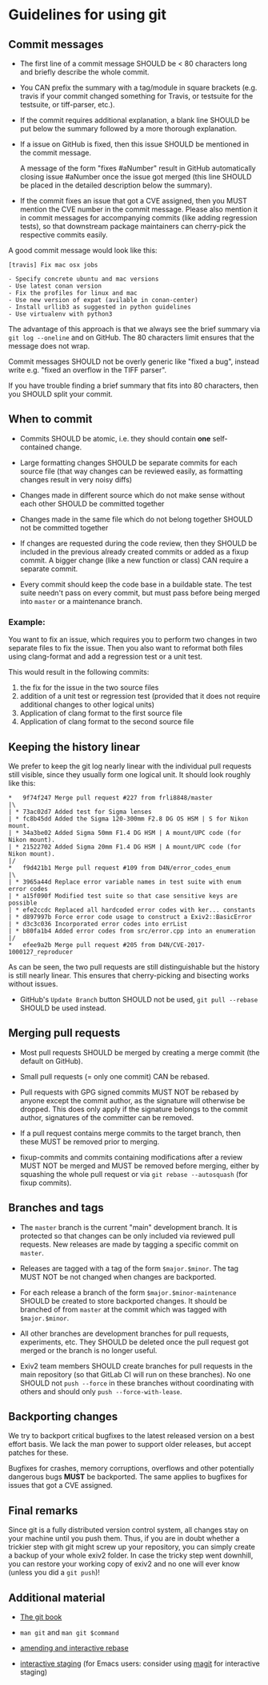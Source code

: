# Guidelines for using git

## Commit messages

- The first line of a commit message SHOULD be < 80 characters long and briefly
  describe the whole commit.

- You CAN prefix the summary with a tag/module in square brackets (e.g. travis
  if your commit changed something for Travis, or testsuite for the testsuite, or
  tiff-parser, etc.).

- If the commit requires additional explanation, a blank line SHOULD be put
  below the summary followed by a more thorough explanation.

- If a issue on GitHub is fixed, then this issue SHOULD be mentioned in the
  commit message.

  A message of the form "fixes #aNumber" result in GitHub automatically closing
  issue #aNumber once the issue got merged (this line SHOULD be placed in the
  detailed description below the summary).

- If the commit fixes an issue that got a CVE assigned, then you MUST mention
  the CVE number in the commit message. Please also mention it in commit
  messages for accompanying commits (like adding regression tests), so that
  downstream package maintainers can cherry-pick the respective commits easily.

A good commit message would look like this:
```
[travis] Fix mac osx jobs

- Specify concrete ubuntu and mac versions
- Use latest conan version
- Fix the profiles for linux and mac
- Use new version of expat (avilable in conan-center)
- Install urllib3 as suggested in python guidelines
- Use virtualenv with python3
```

The advantage of this approach is that we always see the brief summary via `git
log --oneline` and on GitHub. The 80 characters limit ensures that the message
does not wrap.

Commit messages SHOULD not be overly generic like "fixed a bug", instead write
e.g. "fixed an overflow in the TIFF parser".

If you have trouble finding a brief summary that fits into 80 characters, then
you SHOULD split your commit.


## When to commit

- Commits SHOULD be atomic, i.e. they should contain **one** self-contained
  change.

- Large formatting changes SHOULD be separate commits for each source file (that
  way changes can be reviewed easily, as formatting changes result in very noisy
  diffs)

- Changes made in different source which do not make sense without each other
  SHOULD be committed together

- Changes made in the same file which do not belong together SHOULD not be
  committed together

- If changes are requested during the code review, then they SHOULD be included
  in the previous already created commits or added as a fixup commit. A bigger
  change (like a new function or class) CAN require a separate commit.

- Every commit should keep the code base in a buildable state. The test suite
  needn't pass on every commit, but must pass before being merged into
  `master` or a maintenance branch.


### Example:

You want to fix an issue, which requires you to perform two changes in two
separate files to fix the issue. Then you also want to reformat both files using
clang-format and add a regression test or a unit test.

This would result in the following commits:
1. the fix for the issue in the two source files
2. addition of a unit test or regression test (provided that it does not require
   additional changes to other logical units)
3. Application of clang format to the first source file
4. Application of clang format to the second source file


## Keeping the history linear

We prefer to keep the git log nearly linear with the individual pull requests
still visible, since they usually form one logical unit. It should look roughly
like this:
```
*   9f74f247 Merge pull request #227 from frli8848/master
|\
| * 73ac02d7 Added test for Sigma lenses
| * fc8b45dd Added the Sigma 120-300mm F2.8 DG OS HSM | S for Nikon mount.
| * 34a3be02 Added Sigma 50mm F1.4 DG HSM | A mount/UPC code (for Nikon mount).
| * 21522702 Added Sigma 20mm F1.4 DG HSM | A mount/UPC code (for Nikon mount).
|/
*   f9d421b1 Merge pull request #109 from D4N/error_codes_enum
|\
| * 3965a44d Replace error variable names in test suite with enum error codes
| * a15f090f Modified test suite so that case sensitive keys are possible
| * efe2ccdc Replaced all hardcoded error codes with ker... constants
| * d897997b Force error code usage to construct a Exiv2::BasicError
| * d3c3c036 Incorporated error codes into errList
| * b80fa1b4 Added error codes from src/error.cpp into an enumeration
|/
*   efee9a2b Merge pull request #205 from D4N/CVE-2017-1000127_reproducer
```
As can be seen, the two pull requests are still distinguishable but the history
is still nearly linear. This ensures that cherry-picking and bisecting works
without issues.

- GitHub's `Update Branch` button SHOULD not be used, `git pull --rebase` SHOULD
  be used instead.


## Merging pull requests

- Most pull requests SHOULD be merged by creating a merge commit (the default on
  GitHub).

- Small pull requests (= only one commit) CAN be rebased.

- Pull requests with GPG signed commits MUST NOT be rebased by anyone except the
  commit author, as the signature will otherwise be dropped. This does only
  apply if the signature belongs to the commit author, signatures of the
  committer can be removed.

- If a pull request contains merge commits to the target branch, then these MUST
  be removed prior to merging.

- fixup-commits and commits containing modifications after a review MUST NOT be
  merged and MUST be removed before merging, either by squashing the whole pull
  request or via `git rebase --autosquash` (for fixup commits).


## Branches and tags

- The `master` branch is the current "main" development branch. It is protected
  so that changes can be only included via reviewed pull requests. New releases
  are made by tagging a specific commit on `master`.

- Releases are tagged with a tag of the form `$major.$minor`. The tag MUST NOT
  be not changed when changes are backported.

- For each release a branch of the form `$major.$minor-maintenance` SHOULD be
  created to store backported changes. It should be branched of from `master` at
  the commit which was tagged with `$major.$minor`.

- All other branches are development branches for pull requests, experiments,
  etc. They SHOULD be deleted once the pull request got merged or the branch is
  no longer useful.

- Exiv2 team members SHOULD create branches for pull requests in the main
  repository (so that GitLab CI will run on these branches). No one SHOULD not
  `push --force` in these branches without coordinating with others and should
  only `push --force-with-lease`.


## Backporting changes

We try to backport critical bugfixes to the latest released version on a best
effort basis. We lack the man power to support older releases, but accept
patches for these.

Bugfixes for crashes, memory corruptions, overflows and other potentially
dangerous bugs **MUST** be backported. The same applies to bugfixes for issues
that got a CVE assigned.


## Final remarks

Since git is a fully distributed version control system, all changes stay on
your machine until you push them. Thus, if you are in doubt whether a trickier
step with git might screw up your repository, you can simply create a backup of
your whole exiv2 folder. In case the tricky step went downhill, you can restore
your working copy of exiv2 and no one will ever know (unless you did a `git
push`)!


## Additional material

- [The git book](https://git-scm.com/book/en/v2/)

- `man git` and `man git $command`

- [amending and interactive
  rebase](https://git-scm.com/book/en/v2/Git-Tools-Rewriting-History)

- [interactive
  staging](https://git-scm.com/book/en/v2/Git-Tools-Interactive-Staging) (for
  Emacs users: consider using [magit](https://magit.vc/) for interactive
  staging)
